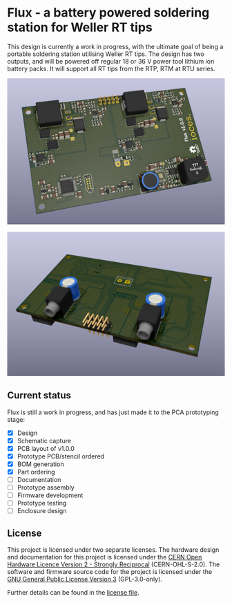 # Flux - a battery powered soldering station for Weller RT tips

This design is currently a work in progress, with the ultimate goal of being a portable soldering station utilising Weller RT tips. The design has two outputs, and will be powered off regular 18 or 36 V power tool lithium ion battery packs. It will support all RT tips from the RTP, RTM at RTU series.

![Rendering of the Flux PCB from the top](documentation/main_pcb_render_top.png)

![Rendering of the Flux PCB from the bottom](documentation/main_pcb_render_bottom.png)

## Current status

Flux is still a work in progress, and has just made it to the PCA prototyping stage:

- [x] Design
- [x] Schematic capture
- [x] PCB layout of v1.0.0
- [x] Prototype PCB/stencil ordered
- [x] BOM generation
- [x] Part ordering
- [ ] Documentation
- [ ] Prototype assembly
- [ ] Firmware development
- [ ] Prototype testing
- [ ] Enclosure design

## License

This project is licensed under two separate licenses. The hardware design and documentation for this project is licensed under the [CERN Open Hardware Licence Version 2 - Strongly Reciprocal](https://ohwr.org/cern_ohl_s_v2.txt) (CERN-OHL-S-2.0). The software and firmware source code for the project is licensed under the [GNU General Public License Version 3](https://www.gnu.org/licenses/gpl-3.0.txt) (GPL-3.0-only).

Further details can be found in the [license file](LICENSE.md).